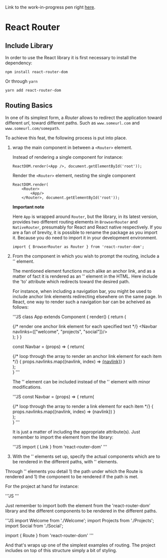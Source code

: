 Link to the work-in-progress pen right [here](https://codepen.io/borntofrappe/full/mjREXy/).

# React Router

## Include Library

In order to use the React library it is first necessary to install the dependency:

```code
npm install react-router-dom
```

Or through `yarn`

```code
yarn add react-router-dom
```

## Routing Basics

In one of its simplest form, a _Router_ allows to redirect the application toward different _url_, toward different paths. Such as `www.someurl.com` and `www.someurl.com/somepath`.

To achieve this feat, the following process is put into place.

1. wrap the main component in between a `<Router>` element. 

    Instead of rendering a single component for instance:

    ```JS
    ReactDOM.render(<App />, document.getElementById('root'));
    ```

    Render the `<Router>` element, nesting the single component

    ```JS
    ReactDOM.render(
        <Router>
            <App/>
        </Router>, document.getElementById('root'));
    ```

    **Important note**

    Here `App` is wrapped around `Router`, but the library, in its latest version, provides two different routing elements in `BrowserRouter` and `NativeRouter`, presumably for React and React native respectively. If you are a fan of brevity, it is possible to rename the package as you import it. Because you do need to import it in your development environment.

    ```JS
    import { BrowserRouter as Router } from 'react-router-dom';
    ```

1. From the component in which you wish to prompt the routing, include a '<Link>' element. 

    The mentioned element functions much alike an anchor link, and as a matter of fact it is rendered as an '<a>' element in the HTML. Here include the 'to' attribute which redirects toward the desired path.

    For instance, when including a navigation bar, you might be used to include anchor link elements redirecting elsewhere on the same page. In React, one way to render such a navigation bar can be acheived as follows:

    '''JS
    class App extends Component {
    render() {
        return (
        <div className="App">
            {/* render one anchor link element for each specified text */}
            <Navbar navlinks={["welcome", "projects", "social"]}/>
        </div>
        );
    }
    }

    const Navbar = (props) => {
        return(
            <nav>
            {/* loop through the array to render an anchor link element for each item */}
            {
                props.navlinks.map((navlink, index) => <a href="#" key={index}>{navlink}</a>)
            }
            </nav>
        );    
    }
    '''

    The '<Link>' element can be included instead of the '<a>' element with minor modifications.

    '''JS
    const Navbar = (props) => {
        return(
            <nav>
            {/* loop through the array to render a link element for each item */}
            {
                props.navlinks.map((navlink, index) => <Link to={navlink} key={index}>{navlink}</Link>)
            }
            </nav>
        );    
    }
    '''

    It is just a matter of including the appropriate attribute(s). Just remember to import the element from the library:

    '''JS
    import { Link } from 'react-router-dom'
    '''

1. With the '<Link>' elements set up, specify the actual components which are to be rendered in the different paths, with '<Route>' elements. 

  Through '<Route>' elements you detail 1) the path under which the Route is rendered and 1) the component to be rendered if the path is met.

  For the project at hand for instance:

  '''JS
  <Route path="/welcome" component={Welcome}/>
  <Route path="/projects" component={Projects}/>
  <Route path="/social" component={Social}/>
  '''

  Just remember to import both the <Route> element from the 'react-router-dom' library and the different components to be rendered in the different paths.

  '''JS
  import Welcome from './Welcome';
  import Projects from './Projects';
  import Social from './Social';

  import { Route } from 'react-router-dom'
  '''

And that's wraps up one of the simplest examples of routing. The project includes on top of this structure simply a bit of styling. 

